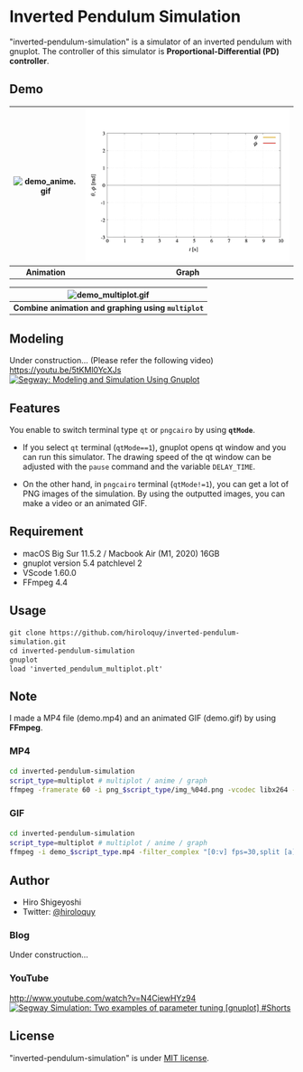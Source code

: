 # Inverted Pendulum Simulation
"inverted-pendulum-simulation" is a simulator of an inverted pendulum with gnuplot.
The controller of this simulator is **Proportional-Differential (PD) controller**.

## Demo
|![demo_anime.gif](demo_anime.gif)|![demo_graph.gif](demo_graph.gif)|
|:---:|:---:|
|**Animation**|**Graph**|

|![demo_multiplot.gif](demo_multiplot.gif)|
|:---:|
|**Combine animation and graphing using `multiplot`**|

## Modeling
Under construction... (Please refer the following video)  
https://youtu.be/5tKMl0YcXJs  
[![Segway: Modeling and Simulation Using Gnuplot](http://img.youtube.com/vi/5tKMl0YcXJs/0.jpg)](https://youtu.be/5tKMl0YcXJs "Segway: Modeling and Simulation Using Gnuplot")

## Features
You enable to switch terminal type `qt` or `pngcairo` by using **`qtMode`**.
- If you select `qt` terminal (`qtMode==1`), gnuplot opens qt window and you can run this simulator.
The drawing speed of the qt window can be adjusted with the `pause` command and the variable `DELAY_TIME`.

- On the other hand, in `pngcairo` terminal (`qtMode!=1`), you can get a lot of PNG images of the simulation.
By using the outputted images, you can make a video or an animated GIF.

<!-- # Operating environment -->
## Requirement
- macOS Big Sur 11.5.2 / Macbook Air (M1, 2020) 16GB
- gnuplot version 5.4 patchlevel 2
- VScode 1.60.0
- FFmpeg 4.4

<!-- # Installation -->
 
## Usage
```
git clone https://github.com/hiroloquy/inverted-pendulum-simulation.git
cd inverted-pendulum-simulation
gnuplot
load 'inverted_pendulum_multiplot.plt'
```

## Note
I made a MP4 file (demo.mp4) and an animated GIF (demo.gif) by using **FFmpeg**.

### MP4
```zsh
cd inverted-pendulum-simulation
script_type=multiplot # multiplot / anime / graph
ffmpeg -framerate 60 -i png_$script_type/img_%04d.png -vcodec libx264 -pix_fmt yuv420p -vf "scale=trunc(iw/2)*2:trunc(ih/2)*2" -r 60 demo_$script_type.mp4
```

### GIF
```zsh
cd inverted-pendulum-simulation
script_type=multiplot # multiplot / anime / graph
ffmpeg -i demo_$script_type.mp4 -filter_complex "[0:v] fps=30,split [a][b];[a] palettegen [p];[b][p] paletteuse" demo_$script_type.gif
```

## Author
* Hiro Shigeyoshi
* Twitter: [@hiroloquy](https://twitter.com/hirloquy)

### Blog
Under construction...
<!-- This article is written in detail and in Japanese. You can translate it in your language.  
https://hiroloquy.com/2021/07/11/rounded-pentagram-animation/ -->

### YouTube
http://www.youtube.com/watch?v=N4CiewHYz94  
[![Segway Simulation: Two examples of parameter tuning [gnuplot] #Shorts](http://img.youtube.com/vi/fVgKuu6r7Nk/0.jpg)](http://www.youtube.com/watch?v=fVgKuu6r7Nk "Segway Simulation: Two examples of parameter tuning [gnuplot] #Shorts")

## License
"inverted-pendulum-simulation" is under [MIT license](https://github.com/hiroloquy/inverted-pendulum-simulation/blob/master/LICENSE).
 
